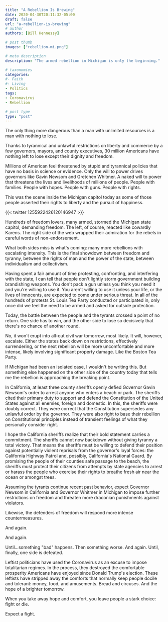 ```yaml
---
title: "A Rebellion Is Brewing"
date: 2020-04-30T20:11:32-05:00
draft: false
url: "a-rebellion-is-brewing"
# author
authors: [Bill Hennessy]

# post thumb
images: ["rebellion-mi.png"]

# meta description
description: "The armed rebellion in Michigan is only the beginning."

# taxonomies
categories: 
#- Faith
#- Living
- Politics
tags:
- Coronavirus
- Rebellion

# post type
type: "post"
---
```


The only thing more dangerous than a man with unlimited resources is a man with nothing to lose. 

Thanks to tyrannical and unlawful restrictions on liberty and commerce by a few governors, mayors, and county executives, 30 million Americans have nothing left to lose except their dignity and freedom. 

Millions of American feel threatened by stupid and tyrannical policies that have no basis in science or evidence. Only the will to power drives governors like Gavin Newsom and Gretchen Whitmer. A naked will to power that threatens the lives and livelihoods of millions of people. People with families. People with hopes. People with guns. People with rights. 

This was the scene inside the Michigan capitol today as some of those people asserted their rights to liberty and the pursuit of happiness.

{{< twitter 1255922426120146947 >}}

Hundreds of freedom lovers, many armed, stormed the Michigan state capitol, demanding freedom. The left, of course, reacted like cowardly Karens. The right side of the web wrapped their admiration for the rebels in careful words of non-endorsement. 

What both sides miss is what's coming: many more rebellions with escalating intensity. This is the final showdown between freedom and tyranny, between the rights of man and the power of the state, between individualism and collectivism. 

Having spent a fair amount of time protesting, confronting, and interfering with the state, I can tell that people don't lightly storm government building brandishing weapons. You don't pack a gun unless you think you need it and you're willing to use it. You aren't willing to use it unless your life, or the lives of innocents, are expected to come under serious threat. In all of the hundreds of protests St. Louis Tea Party conducted or participated in, only once did we feel the need to be armed and asked for outside protection.

Today, the battle between the people and the tyrants crossed a point of no return. One side has to win, and the other side to lose so decisively that there's no chance of another round. 

No, it won't erupt into all-out civil war tomorrow, most likely. It will, however, escalate. Either the states back down on restrictions, effectively surrendering, or the next rebellion will be more uncomfortable and more intense, likely involving significant property damage. Like the Boston Tea Party. 

If Michigan had been an isolated case, I wouldn't be writing this. But something else happened on the other side of the country today that tells me the rebellion is approaching the breaking point. 

In California, at least three county sheriffs openly defied Governor Gavin Newsom's order to arrest anyone who enters a beach or park. The sheriffs cited their primary duty to support and defend the Constitution of the United States against all enemies, foreign and domestic. In this, the sheriffs were doubly correct. They were correct that the Constitution supersedes any unlawful order by the governor. They were also right to base their rebellion on Constitutional principles instead of transient feelings of what they personally consider right. 

I hope the California sheriffs realize that their bold statement carries a commitment. The sheriffs cannot now backdown without giving tyranny a total victory. That means the sheriffs must be willing to defend their position against potentially violent reprisals from the governor's loyal forces: the California Highway Patrol and, possibly, California's National Guard. By promising the people of their counties safe passage to the beach, the sheriffs must protect their citizens from attempts by state agencies to arrest or harass the people who exercise their rights to breathe fresh air near the ocean or amongst trees. 

Assuming the tyrants continue recent past behavior, expect Governor Newsom in California and Governor Whitmer in Michigan to impose further restrictions on freedom and threaten more draconian punishments against violators. 

Likewise, the defenders of freedom will respond more intense countermeasures. 

And again. 

And again. 

Until...something "bad" happens. Then something worse. And again. Until, finally, one side is defeated.

Leftist politicians have used the Coronavirus as an excuse to impose totalitarian regimes. In the process, they destroyed the comfortable prosperity Americans have enjoyed since Donald Trump's election. These leftists have stripped away the comforts that normally keep people docile and tolerant: money, food, and amusements. Bread and circuses. And the hope of a brighter tomorrow. 

When you take away hope and comfort, you leave people a stark choice: fight or die.

Expect a fight. 
